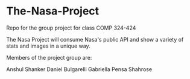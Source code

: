 # The-Nasa-Project

Repo for the group project for class COMP 324-424

The Nasa Project will consume Nasa's public API and show a variety of stats and images in a unique way.

Members of the project group are:

Anshul Shanker
Daniel Bulgarelli
Gabriella Pensa
Shahrose
